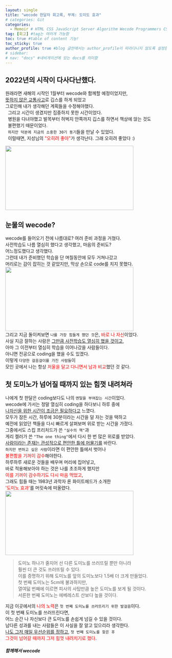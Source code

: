 ```yaml
---
layout: single
title: "wecode 한달차 회고록, 부제: 도미도 효과"
# categories: Git
categories:
  - Memoir # HTML CSS JavaScript Server Algorithm Wecode Programmers CS vsCode
tag: [회고] #tag는 여러개 가능함
toc: true #table of content 기능!
toc_sticky: true
author_profile: true #blog 글안에서는 author_profile이 따라다니지 않도록 설정함
# sidebar:
# nav: "docs" #네비게이션에 있는 docs를 의미함
---
```


## 2022년의 시작이 다사다난했다.

원래라면 새해의 시작인 1월부터 wecode와 함께할 예정이었지만,  
<u>뜻하지 않은 교통사고</u>로 깁스를 하게 되었고  
그로인해 내가 생각해던 계획들을 수정해야했다.  
&nbsp; 그리고 시간이 생겼지만 집중하지 못한 시간이었다.  
&nbsp; 병원을 다녀야했고 발목부터 허벅지 안쪽까지 깁스를 하면서 책상에 앉는 것도  
&nbsp; 불편했기 때문이었다.  
&nbsp; `하지만 덕분에 지금의 소중한 30기 동기`들을 만날 수 있었다.  
&nbsp; 이럴때면, 지성님의 <span style="color:red">"오히려 좋아"</span>가 생각난다. 그래 오히려 좋았다 :)

<img src="https://user-images.githubusercontent.com/87808288/155839351-aa03b7fe-e26c-47b6-b752-31f0256f268a.png" width="400" height="200">

## 눈물의 wecode?

wecode를 들어오기 전에 나름대로? 여러 준비 과정을 거쳤다.  
사전학습도 나름 열심히 했다고 생각했고, 마음의 준비도?  
어느정도했다고 생각했다.  
그런데 내가 준비했던 학습을 단 며칠동안에 모두 거쳐나갔고  
머리로는 감이 잡히는 것 같았지만, 막상 손으로 code를 치지 못했다.  
<img src="https://user-images.githubusercontent.com/87808288/155839671-2d0c3cd0-a29b-40f4-bb12-237db56285bb.png" width="400" height="200">  
그리고 지금 돌이켜보면 `나를 가장 힘들게 했던 것`은, <span style="color:red">바로 나 자신</span>이었다.  
사실 지금 잘하는 사람은 <u>그만큼 사전학습도 열심히 했을 것이고</u>,  
아마 그 이전부터 열심히 학습을 이어나갔을 사람들이다.  
아니면 전공으로 coding을 했을 수도 있겠다.  
이렇게 `다양한 걸음걸이를 가진 사람들`이  
모인 곳에서 나는 항상 <span style="color:red">저울을 달고 다니면서 남과 비교</span>했던 것 같다.

## 첫 도미노가 넘어질 때까지 있는 힘껏 내려쳐라

나에게 첫 한달은 coding보다도 나의 `멘탈을 부여잡는 시간`이었다.  
wecode에 가서는 정말 열심히 coding을 하다보니 하루 중에  
<u>나자신을 위한 시간이 조금은 필요하다고</u> 느꼈다.  
모두가 잠든 시간, 하루에 30분이라는 시간을 덜 자는 것을 택하고  
예전에 읽었던 책들을 다시 빠르게 살펴보며 위로 받는 시간을 가졌다.  
그중에서도 스킵 프리처드가 쓴 `"실수의 책"`과  
게리 켈러가 쓴 `"The one thing"`에서 다시 한 번 많은 위로를 받았다.  
<u>사람이라는 존재는 관성적으로 편안한 틀에 머물기를</u> 바란다.  
`하지만 변하고 싶은 사람`이라면 이 편안한 틀에서 벗어나  
<span style="color:red">불편함을 기꺼이 감수</span>해야한다.  
하루하루 새로운 것들을 배우며 머리에 집어넣고,  
바로 적용해보아야 하는 것은 나를 초조하게 했지만  
<span style="color:red">이를 기꺼이 감수하기도 다시 마음 먹었고</span>,  
그래도 힘들 때는 1983년 과학자 론 화이트헤드가 소개한  
<span style="color:red">'도미노 효과'</span>를 머릿속에 떠올렸다.  
<img src="https://user-images.githubusercontent.com/87808288/155841631-a3550af1-b837-4880-9a69-27ab7e05b409.png" width="400" height="200">

> 도미노 하나가 줄지어 선 다른 도미노를 쓰러뜨릴 뿐만 아니라  
> 훨씬 더 큰 것도 쓰러뜨릴 수 있다.  
> 이를 증명하기 위해 도미노를 앞의 도미노보다 1.5배 더 크게 만들었다.  
> 첫 번째 도미노는 5cm에 불과하지만,  
> 열여덟 번째에 이르면 피사의 사탑만큼 높은 도미노를 보게 될 것이다.  
> 서른한 번째 도미노는 에베레스트 산보다 높을 것이다.

지금 이곳에서의 <span style="color:red">나의 노력</span>은 `첫 번째 도미노를 쓰러뜨리기 위한 발걸음`이다.  
이 첫 번째 도미노를 쓰러뜨린다면,  
어느 순간 나 자신보다 큰 도미노를 손쉽게 넘길 수 있을 것이다.  
남다른 성과를 내는 사람들은 이 사실을 잘 알고 있으리라 생각한다.  
<u>나도 그저 매일 우선순위를 정하고</u>, `첫 번째 도미노를 찾은 후`  
<span style="color:red">그것이 넘어갈 때까지 그저 힘껏 내려치기로 했다</span>.

##### 함께해서 wecode

<!-- ### 2. Link 넣기

```

유형 1: (설명어를 입력) : [gunhee's coding blog](https://gunhee-jeong.github.io/)
유형 2: (URL 자동연결) : <https://gunhee-jeong.github.io/>
유형 3: (동일 파일 내 '문단으로 이동') : [1. Header로 이동](###-1-header)

```

유형 1: (설명어를 입력) : [gunhee's coding blog](https://gunhee-jeong.github.io/)
유형 2: (URL 자동연결) : <https://gunhee-jeong.github.io/>
유형 3: (동일 파일 내 '문단으로 이동') : [1. Header로 이동](#1-header)
유형 3의 방법

1. 특수문자를 제거
2. 스페이스는 -로 바꾸고
3. 대문자는 소문자로!
   그래서 ### 1. Header -> #1-header

## Link: [google][https://www.google.com/]

### 3. 수평선

```

---

```

---

### 4. 라인 바꾸기

```

스페이스바를 2번 눌러주면 다음칸으로
이동할 수 있어요!

```

---

스페이스바를 2번 눌러주면
다음칸으로 이동할 수 있어요!

### 5. list 만들기

```

1. 1번
2. 2번
3. 3번

- 순서없는 list
  - 순서없는 list
    - 순서없는 list

```

1. 1번
2. 2번
3. 3번

- 순서없는 list
  - 순서없는 list
    - 순서없는 list

---

### 6. font 관련

```

**진하게** -> 볼드
_기울여서_ -> 이탤릭체
~~취소선~~ -> 취소선

<ul>밑줄넣기</ul> -> 밑줄
<span style="color:red">빨간 글씨</span> -> 글자색
이것이 `인라인` 입니다 -> 인라인 코드
```

**진하게** -> 볼드
_기울여서_ -> 이탤릭체
~~취소선~~ -> 취소선
<u>밑줄넣기</u> -> 밑줄
<span style="color:red">빨간 글씨</span>
이것이 `인라인` 입니다 -> 인라인 코드

---

### 7. 인용구문

```
> coding
>
> > JavaScript
> >
> > > 내가 프짱!
```

> coding
>
> > JavaScript
> >
> > > 내가 프짱!

---

### 8. 이미지 삽입

```
유형1: ('사이즈를 조절' -> HTML 태그 사용) : <img src="https://gunhee-jeong.github.io/assets/images/blogLogo.png" width="400" height="200">
유형2: (이미지 삽입 후 -> 링크 걸기)
[![이미지](https://gunhee-jeong.github.io/assets/images/blogLogo/blogLogo.png)](https://gunhee-jeong.github.io/)
```

유형1: ('사이즈를 조절' -> HTML 태그 사용) : <img src="https://gunhee-jeong.github.io/assets/images/blogLogo.png" width="400" height="200">
유형2: (이미지 삽입 후 -> 링크 걸기)
[![이미지](https://gunhee-jeong.github.io/assets/images/blogLogo.png)](https://gunhee-jeong.github.io/)

### 9. 표 만들기

```
||국어|영어|
| :--- | ---: | :--: |
|건희 | 100점 | 100점
|철수 | 100점 | 100점
```

|      |  국어 | 영어  |
| :--- | ----: | :---: |
| 건희 | 100점 | 100점 |
| 철수 | 100점 | 100점 |

> - header를 넣고 싶은 경우 ---을 사용하고 :을 이용하여 정렬에 사용함!

### 10. 토글 만들기

```
<details>
<summary>여기를 누르세요</summary>
<div markdown="1">
숨겨진 내용
</div>
</details>
```

<details>
<summary>여기를 누르세요</summary>
<div markdown="1">
숨겨진 내용
</div>
</details> -->

